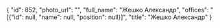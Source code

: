 {
    "id": 852,
    "photo_url": "",
    "full_name": "Жешко Александр",
    "offices": "[{\"id\": null, \"name\": null, \"position\": null}]",
    "title": "Жешко Александр"
}
